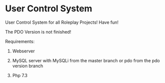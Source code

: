 # User Control System
 User Control System for all Roleplay Projects! Have fun!
 
 The PDO Version is not finished!

Requirements:

1. Webserver

2. MySQL server with MySQLi from the master branch or pdo from the pdo version branch

3. Php 7.3
